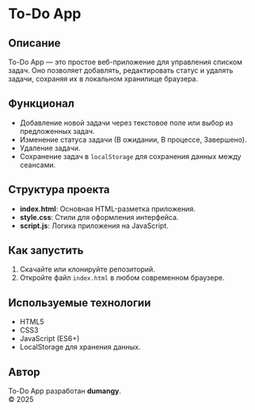 # To-Do App

## Описание
To-Do App — это простое веб-приложение для управления списком задач. Оно позволяет добавлять, редактировать статус и удалять задачи, сохраняя их в локальном хранилище браузера.

## Функционал
- Добавление новой задачи через текстовое поле или выбор из предложенных задач.
- Изменение статуса задачи (В ожидании, В процессе, Завершено).
- Удаление задачи.
- Сохранение задач в `localStorage` для сохранения данных между сеансами.

## Структура проекта
- **index.html**: Основная HTML-разметка приложения.
- **style.css**: Стили для оформления интерфейса.
- **script.js**: Логика приложения на JavaScript.

## Как запустить
1. Скачайте или клонируйте репозиторий.
2. Откройте файл `index.html` в любом современном браузере.

## Используемые технологии
- HTML5
- CSS3
- JavaScript (ES6+)
- LocalStorage для хранения данных.

## Автор
To-Do App разработан **dumangy**.  
&copy; 2025
